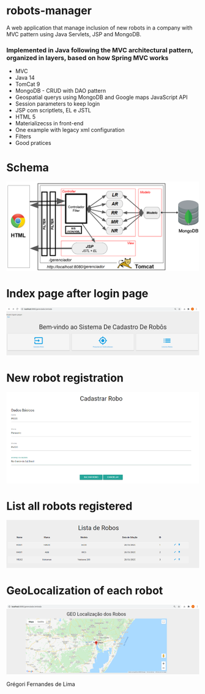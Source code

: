 # robots-manager
A web application that manage inclusion of new robots in a company with MVC pattern using Java Servlets, JSP and MongoDB.

### Implemented in Java following the MVC architectural pattern, organized in layers, based on how Spring MVC works

- MVC
- Java 14
- TomCat 9
- MongoDB - CRUD with DAO pattern
- Geospatial querys using MongoDB and Google maps JavaScript API
- Session parameters to keep login
- JSP com scriptlets, EL e JSTL
- HTML 5
- Materializecss in front-end
- One example with legacy xml configuration 
- Filters
- Good pratices


# Schema

![](https://github.com/gregoriLima/robots-manager/blob/master/Schema.png)



# Index page after login page

![](https://github.com/gregoriLima/robots-manager/blob/master/index.png)



# New robot registration

![](https://github.com/gregoriLima/robots-manager/blob/master/novorob.png)



# List all robots registered

![](https://github.com/gregoriLima/robots-manager/blob/master/list.png)



# GeoLocalization of each robot

![](https://github.com/gregoriLima/robots-manager/blob/master/geolocalization.png)



  Grégori Fernandes de Lima
